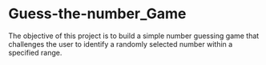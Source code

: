 # Guess-the-number_Game
The objective of this project is to build a simple number guessing game that challenges the user to identify a randomly selected number within a specified range.
